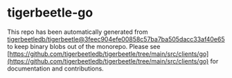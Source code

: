 # tigerbeetle-go
This repo has been automatically generated from [tigerbeetledb/tigerbeetle@3feec904efe00858c57ba7ba505dacc33af40e65](https://github.com/tigerbeetledb/tigerbeetle/commit/3feec904efe00858c57ba7ba505dacc33af40e65) to keep binary blobs out of the monorepo. Please see [https://github.com/tigerbeetledb/tigerbeetle/tree/main/src/clients/go](https://github.com/tigerbeetledb/tigerbeetle/tree/main/src/clients/go) for documentation and contributions.
